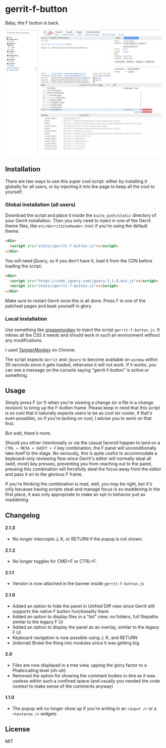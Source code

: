 # gerrit-f-button

Baby, the F button is back.

![gerrit-f-button screenshot](./gerrit-f-button-v2.0.png)

## Installation

There are two ways to use this super cool script: either by installing it
globally for all users, or by injecting it into the page to keep all the
cool to yourself.

### Global installation (all users)

Download the script and place it inside the `$site_path/static` directory
of your Gerrit installation. Then you only need to inject in one of the
Gerrit theme files, like `etc/GerritSiteHeader.html` if you're using the default theme:

```html
<div>
  <script src="static/gerrit-f-button.js"></script>
</div>
```

You *will* need jQuery, so if you don't have it, load it from the
CDN before loading the script:

```html
<div>
  <script src="https://code.jquery.com/jquery-3.1.0.min.js"></script>
  <script src="static/gerrit-f-button.js"></script>
</div>
```

Make sure to restart Gerrit once this is all done. Press F in one
of the patchset pages and bask yourself in glory.

### Local installation

Use something like [greasemonkey](http://www.greasespot.net/) to inject the
script `gerrit-f-button.js`. It inlines all the CSS it needs and should work
in such an environment without any modifications.

I used [TamperMonkey](http://tampermonkey.net/) on Chrome.

The script expects `Gerrit` and `jQuery` to become available on `window` 
within 30 seconds since it gets loaded, otherwise it will not work. If it works, you can see a message on the console saying "gerrit-f-button" is active or something.

## Usage

Simply press F (or f) when you're viewing a change (or a file in a change revision) to bring up the F-button frame. Please keep in mind that this
script is so cool that it naturally expects users to be as cool (or cooler,
if that's even possible), so if you're lacking on cool, I advise you to
work on that first.

But wait, there's more.

Should you either intentionally or via the casual faceroll happen to land
on a `CTRL + META + SHIFT + F` key combination, the F panel will 
unconditionally take itself to the stage. No seriously, this is quite useful to
accommodate a keyboard-only reviewing flow since Gerrit's editor will normally
steal all (well, _most_) key presses, preventing you from reaching out to the
panel, pressing this combination will forcefully steal the focus away from the 
editor and pass it on to the glorious F frame.

If you're thinking the combination is mad, well, you may be right, but it's only because having scripts steal and manage focus is so maddening in the 
first place, it was only appropriate to make an opt-in behavior just as 
maddening.

## Changelog

#### 2.1.3

- No longer intercepts J, K, or RETURN if the popup is not shown.

#### 2.1.2

- No longer toggles for CMD+F or CTRL+F.

#### 2.1.1

- Version is now attached in the banner inside `gerrit-f-button.js`

#### 2.1.0

- Added an option to hide the panel in Unified Diff view since Gerrit still 
  supports the native F button functionality there
- Added an option to display files in a "list" view; no folders, full filepaths
  similar to the legacy F UI
- Added an option to display the panel as an overlay, similar to the legacy
  F UI
- Keyboard navigation is now possible using J, K, and RETURN
- (internal) Broke the thing into modules since it was getting big

#### 2.0

- Files are now displayed in a tree view, upping the glory factor to a 
  Phabricating level (oh-uh)
- Removed the option for showing the comment bodies in-line as it was useless
  within such a confined space (and usually you needed the code context to
  make sense of the comments anyway)

#### 1.1.0

- The popup will no longer show up if you're writing in an `<input />` or a `<textarea />` widgets

## License

MIT